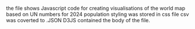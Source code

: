 the file shows Javascript code for creating visualisations of the world map based on UN numbers for 2024 population
styling was stored in css file
csv was coverted to .JSON
D3JS contained the body of the file.
